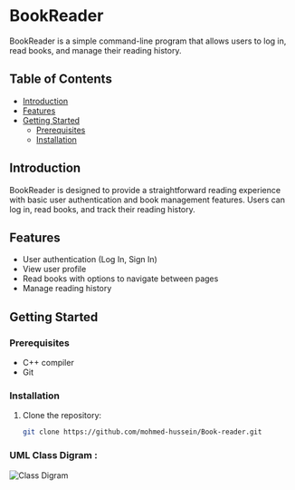 # BookReader

BookReader is a simple command-line program that allows users to log in, read books, and manage their reading history.

## Table of Contents

- [Introduction](#introduction)
- [Features](#features)
- [Getting Started](#getting-started)
  - [Prerequisites](#prerequisites)
  - [Installation](#installation)


## Introduction

BookReader is designed to provide a straightforward reading experience with basic user authentication and book management features. Users can log in, read books, and track their reading history.

## Features

- User authentication (Log In, Sign In)
- View user profile
- Read books with options to navigate between pages
- Manage reading history


## Getting Started

### Prerequisites

- C++ compiler
- Git

### Installation

1. Clone the repository:

   ```bash
   git clone https://github.com/mohmed-hussein/Book-reader.git


### UML Class Digram :
![Class Digram](https://github.com/mohmed-hussein/Book-reader/blob/main/online%20reader%20book%20(1).png)
